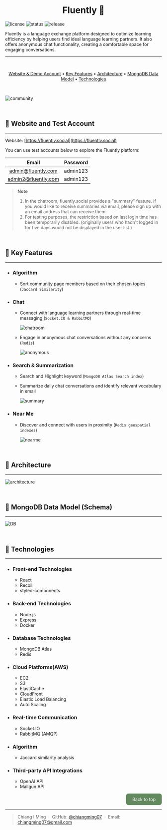 <h1 id="top" align="center">
  Fluently 🌱
</h1>

![license](https://img.shields.io/badge/license-MIT-green)
![status](https://img.shields.io/badge/status-active-blue)
![release](https://img.shields.io/badge/release-v1.0.0-red)

Fluently is a language exchange platform designed to optimize learning efficiency by helping users find ideal language learning partners. It also offers anonymous chat functionality, creating a comfortable space for engaging conversations.

---

<br>

<p align="center">
  <a href="#website-and-demo-account">Website & Demo Account</a>  •
  <a href="#key-features">Key Features</a> •
  <a href="#architecture">Architecture</a> •
  <a href="#mongodb-data-model">MongoDB Data Model</a> •
  <a href="#technologies">Technologies</a>
</p>

<br>

![community](https://fluently-upload-s3-bucket.s3.ap-northeast-1.amazonaws.com/community.png)

<br>

<h2 id="website-and-demo-account">🌱 Website and Test Account</h2>

---

Website: [https://fluently.social](https://fluently.social)

You can use test accounts below to explore the Fluently platform:

|        Email        | Password |
| :-----------------: | :------: |
| admin@fluently.com  | admin123 |
| admin2@fluently.com | admin123 |

> **Note**
>
> 1. In the chatroom, fluently.social provides a "summary" feature. If you would like to receive summaries via email, please sign up with an email address that can receive them.
> 2. For testing purposes, the restriction based on last login time has been temporarily disabled. (originally users who hadn't logged in for five days would not be displayed in the user list.)

<br>

<h2 id="key-features">🌱 Key Features</h2>

---

- ### Algorithm

  - Sort community page members based on their chosen topics (`Jaccard Similarity`)

- ### Chat

  - Connect with language learning partners through real-time messaging (`Socket.IO & RabbitMQ`)

    ![chatroom](https://fluently-upload-s3-bucket.s3.ap-northeast-1.amazonaws.com/chat.gif)

  - Engage in anonymous chat conversations without any concerns (`Redis`)

    ![anonymous](https://fluently-upload-s3-bucket.s3.ap-northeast-1.amazonaws.com/anonymous.gif)

- ### Search & Summarization

  - Search and Highlight keyword (`MongoDB Atlas Search index`)
  - Summarize daily chat conversations and identify relevant vocabulary in email

    ![summary](https://fluently-upload-s3-bucket.s3.ap-northeast-1.amazonaws.com/summary.gif)

- ### Near Me

  - Discover and connect with users in proximity (`Redis geospatial indexes`)

    ![nearme](https://fluently-upload-s3-bucket.s3.ap-northeast-1.amazonaws.com/nearme.gif)

<br>

<h2 id="architecture">🌱 Architecture</h2>

---

![architecture](https://fluently-upload-s3-bucket.s3.ap-northeast-1.amazonaws.com/fluently_readme.png)

<br>

<h2 id="mongodb-data-model">🌱 MongoDB Data Model (Schema)</h2>

---

![DB](https://fluently-upload-s3-bucket.s3.ap-northeast-1.amazonaws.com/fluently_DB_diagram.png)

<br>

<h2 id="technologies">🌱 Technologies</h2>

---

- ### Front-end Technologies

  - React
  - Recoil
  - styled-components

- ### Back-end Technologies

  - Node.js
  - Express
  - Docker

- ### Database Technologies

  - MongoDB Atlas
  - Redis

- ### Cloud Platforms(AWS)

  - EC2
  - S3
  - ElastiCache
  - CloudFront
  - Elastic Load Balancing
  - Auto Scaling

- ### Real-time Communication

  - Socket.IO
  - RabbitMQ (AMQP)

- ### Algorithm

  - Jaccard similarity analysis

- ### Third-party API Integrations
  - OpenAI API
  - Mailgun API

<div style="text-align: right;">
  <a href="#top" style="display: inline-block; padding: 10px 20px; background-color: rgb(99, 137, 95); color: #fff; border-radius:8px; text-decoration: none;">Back to top</a>
</div>

---

> Chiang I Ming &nbsp;&middot;&nbsp;
> GitHub: [@chiangming07](https://github.com/chiangming07/Fluently-Social) &nbsp;&middot;&nbsp;
> Email: [chiangming07@gmail.com](chiangming07@gmail.com)
